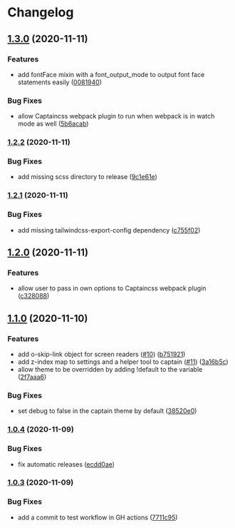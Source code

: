 # Changelog

## [1.3.0](https://github.com/hex-digital/captaincss/compare/v1.2.2...v1.3.0) (2020-11-11)


### Features

* add fontFace mixin with a font_output_mode to output font face statements easily ([0081940](https://github.com/hex-digital/captaincss/commit/0081940a967d280b56cac873dd443468fd9594d7))


### Bug Fixes

* allow Captaincss webpack plugin to run when webpack is in watch mode as well ([5b6acab](https://github.com/hex-digital/captaincss/commit/5b6acabccd4501013e1a54a34dbf9778fdc5fbae))

### [1.2.2](https://github.com/hex-digital/captaincss/compare/v1.2.1...v1.2.2) (2020-11-11)


### Bug Fixes

* add missing scss directory to release ([9c1e61e](https://github.com/hex-digital/captaincss/commit/9c1e61e99f4397c9004a820cca7fdf7f85b04eae))

### [1.2.1](https://github.com/hex-digital/captaincss/compare/v1.2.0...v1.2.1) (2020-11-11)


### Bug Fixes

* add missing tailwindcss-export-config dependency ([c755f02](https://github.com/hex-digital/captaincss/commit/c755f0206b6922da81e4f98c177cccd287827502))

## [1.2.0](https://github.com/hex-digital/captaincss/compare/v1.1.0...v1.2.0) (2020-11-11)


### Features

* allow user to pass in own options to Captaincss webpack plugin ([c328088](https://github.com/hex-digital/captaincss/commit/c328088ea542f93dc1ef96f8466b434152cdb55e))

## [1.1.0](https://github.com/hex-digital/captaincss/compare/v1.0.4...v1.1.0) (2020-11-10)


### Features

* add o-skip-link object for screen readers ([#10](https://github.com/hex-digital/captaincss/issues/10)) ([b751921](https://github.com/hex-digital/captaincss/commit/b751921f852c640acbdd33fd1d51c4162ef89341))
* add z-index map to settings and a helper tool to captain ([#11](https://github.com/hex-digital/captaincss/issues/11)) ([3a16b5c](https://github.com/hex-digital/captaincss/commit/3a16b5c6d9ee3c35e20bfb167ee83ccf10cc92f9))
* allow theme to be overridden by adding !default to the variable ([2f7aaa6](https://github.com/hex-digital/captaincss/commit/2f7aaa62ce1deaddce74530e013dd9c55945fcac))


### Bug Fixes

* set debug to false in the captain theme by default ([38520e0](https://github.com/hex-digital/captaincss/commit/38520e0a3a6ee361c4a86448f8775a79a593097d))

### [1.0.4](https://github.com/hex-digital/captaincss/compare/v1.0.3...v1.0.4) (2020-11-09)


### Bug Fixes

* fix automatic releases ([ecdd0ae](https://github.com/hex-digital/captaincss/commit/ecdd0ae2233c3bc72086219befbbb4167888466d))

### [1.0.3](https://github.com/hex-digital/captaincss/compare/v1.0.2...v1.0.3) (2020-11-09)


### Bug Fixes

* add a commit to test workflow in GH actions ([7711c95](https://github.com/hex-digital/captaincss/commit/7711c95a313a8c8e176f42bff13d7e380a51a8b6))
